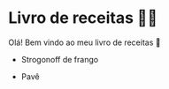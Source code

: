 # **Livro de receitas** :man_cook:

Olá! Bem vindo ao meu livro de receitas :wave:

- Strogonoff de frango

- Pavê

